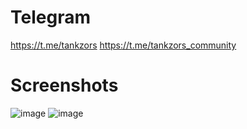 # Telegram
https://t.me/tankzors
https://t.me/tankzors_community

# Screenshots
![image](https://github.com/user-attachments/assets/4f7c2035-8499-4e21-9571-dcb74a05df65)
![image](https://github.com/user-attachments/assets/21c22905-2b9f-43c0-a689-7b75af4966f5)
